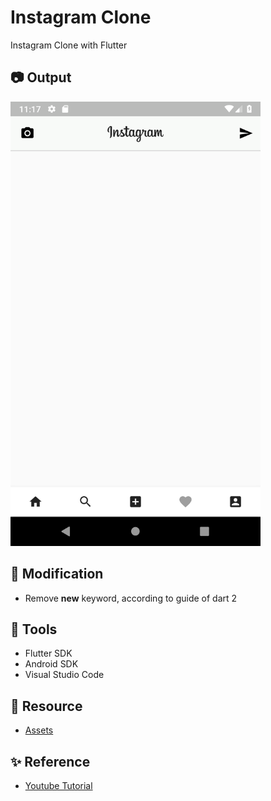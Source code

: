 # Instagram Clone

Instagram Clone with Flutter

## :camera: Output

<img src="screenshots/1.png" width="400">
<!-- <img src="screenshots/2.png" width="400"> -->

## :hammer: Modification

- Remove **new** keyword, according to guide of dart 2
  
## :construction: Tools

- Flutter SDK
- Android SDK
- Visual Studio Code

## :herb: Resource

- [Assets](https://github.com/iampawan/Flutter-Instagram-UI-Clone/tree/master/assets)

## :sparkles: Reference

- [Youtube Tutorial](https://www.youtube.com/watch?v=Z9fsyhKHWDg)
